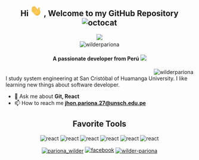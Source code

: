 <h2 align="center">
  Hi
  <img src="https://raw.githubusercontent.com/jhonPariona/images/master/ProfileReadme/Hi.gif" alt="hello" height="30"/>
  , Welcome to my GitHub Repository
  <img src="https://camo.githubusercontent.com/e15e75521862be103c834df436a8f9e075c945e5/68747470733a2f2f6d656469612e67697068792e636f6d2f6d656469612f6475334a336358797a686a3735494f6776412f67697068792e676966" alt="octocat" height="30"/>
</h2>
<!-- gif -->
<div align="center">
  <img src="https://raw.githubusercontent.com/jhonPariona/images/master/ProfileReadme/ezgif.com-gif-maker.gif"/>
</div>
<!-- badges -->
<div align="center">
  <img src="https://komarev.com/ghpvc/?username=wilderpariona" alt="wilderpariona" />
</div>
<!-- presentation -->
<h4 align="center">A passionate developer from Perú  <img src="https://cultofthepartyparrot.com/flags/hd/peruparrot.gif" height="30"/> </h3>
<!-- description -->
<img align="right" src="https://github-readme-stats.vercel.app/api?username=wilderpariona&hide_border=true&count_private=true&theme=buefy" alt="wilderpariona"/>
<br/>
I study system engineering at San Cristóbal of Huamanga University.
I like learning new things about software developer.

- 💬 Ask me about **Git, React**
- 📫 How to reach me **jhon.pariona.27@unsch.edu.pe**

<!-- favorite tools -->
<h2 align="center">Favorite Tools</h3>

<div align="center">
  <img src="https://cdn.dribbble.com/users/270616/screenshots/4884916/2018-07-28_21_11_02.gif" alt="react"   height="50"/>
  <img src="https://camo.githubusercontent.com/5a854f8dc065b628da0dd42fd83eddaf07e75027/68747470733a2f2f692e67697068792e636f6d2f6d656469612f654e41736a4f353574506267616f72376d612f323030772e77656270" alt="react"   height="50"/>
  <img src="https://camo.githubusercontent.com/9a5abb6694acc0a7c27c79f6846a90ea8117a369/68747470733a2f2f6d65646961332e67697068792e636f6d2f6d656469612f6b64466338667562675333316238447356752f67697068792e77656270" alt="react"   height="50"/>
  <img src="https://miro.medium.com/max/535/1*JGcKFmzk_K1zweGMBQaJQg.png" alt="react"  height="50"/>
  <img src="http://daphnisys.com/images/react_native1.gif" alt="react"   height="50"/>
  <img src="https://roszkowski.dev/images/2020-05-04/Flutter-logo-animation-v1-2.gif" alt="react"  height="50"/>
</div>

<div align="center">

[<img align="center" src="https://cdn.jsdelivr.net/npm/simple-icons@3.0.1/icons/twitter.svg" alt="pariona_wilder" height="20" width="20" />][twiter]
[<img src="https://cdn.jsdelivr.net/npm/simple-icons@3.0.1/icons/facebook.svg" alt="facebook" height="17"/>][fb]
[<img align="center" src="https://cdn.jsdelivr.net/npm/simple-icons@3.0.1/icons/linkedin.svg" alt="wilder-pariona" height="20" width="20" />][linkedin]

</div>

[twiter]: https://twitter.com/pariona_wilder
[linkedin]: https://linkedin.com/in/wilder-pariona
[fb]: https://fb.com/pariona.wilder

